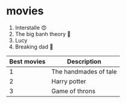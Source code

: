 
# movies
1. Interstalle :heart_eyes:
1. The big banh theory :hand_over_mouth:
1. Lucy
1. Breaking dad :cowboy_hat_face:




| Best movies | Description |
| ----------- | ----------- |
| 1 | The handmades of tale |
| 2 | Harry potter |
| 3 | Game of throns |
